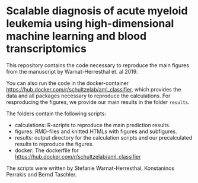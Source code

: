 # Scalable diagnosis of acute myeloid leukemia using high-dimensional machine learning and blood transcriptomics

This repository contains the code necessary to reproduce the main figures from the manuscript by Warnat-Herresthal et. al 2019. 

You can also run the code in the docker-container https://hub.docker.com/r/schultzelab/aml_classifier, which provides the data and all packages necessary to reproduce the calculations. For resproducing the figures, we provide our main results in the folder `results`. 

The folders contain the following scripts: 

- calculations: R-scripts to reproduce the main prediction results. 
- figures: RMD-files and knitted HTMLs with figures and subfigures. 
- results: output directory for the calculation scripts and our precalculated results to reproduce the figures.
- docker: The dockerfile for https://hub.docker.com/r/schultzelab/aml_classifier

The scripts were written by Stefanie Warnat-Herresthal, Konstaninos Perrakis and Bernd Taschler. 
